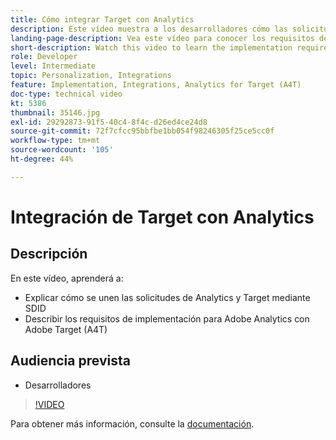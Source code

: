 ```yaml
---
title: Cómo integrar Target con Analytics
description: Este vídeo muestra a los desarrolladores cómo las solicitudes de Analytics y Target se unen mediante SDID. Vea este vídeo para conocer los requisitos de implementación de Adobe Analytics con Adobe Target (A4T).
landing-page-description: Vea este vídeo para conocer los requisitos de implementación de Adobe Analytics con Adobe Target (A4T).
short-description: Watch this video to learn the implementation requirements for Adobe Analytics with Adobe Target (A4T).
role: Developer
level: Intermediate
topic: Personalization, Integrations
feature: Implementation, Integrations, Analytics for Target (A4T)
doc-type: technical video
kt: 5386
thumbnail: 35146.jpg
exl-id: 29292873-91f5-40c4-8f4c-d26ed4ce24d8
source-git-commit: 72f7cfcc95bbfbe1bb054f98246305f25ce5cc0f
workflow-type: tm+mt
source-wordcount: '105'
ht-degree: 44%

---
```


# Integración de Target con Analytics

## Descripción

En este vídeo, aprenderá a:

* Explicar cómo se unen las solicitudes de Analytics y Target mediante SDID
* Describir los requisitos de implementación para Adobe Analytics con Adobe Target (A4T)

## Audiencia prevista

* Desarrolladores

>[!VIDEO](https://video.tv.adobe.com/v/35146/?quality=12)

Para obtener más información, consulte la [documentación](https://experienceleague.adobe.com/docs/target/using/integrate/a4t/a4timplementation.html?lang=en).

